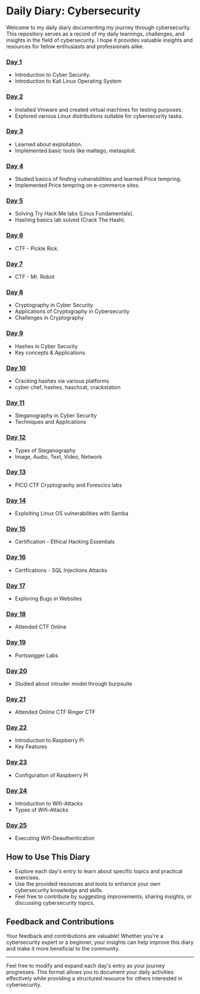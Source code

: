 # Daily Diary: Cybersecurity 

Welcome to my daily diary documenting my journey through cybersecurity. This repository serves as a record of my daily learnings, challenges, and insights in the field of cybersecurity. I hope it provides valuable insights and resources for fellow enthusiasts and professionals alike.


### <a href="https://github.com/Anhad04/Daily_Diary/blob/main/Day_1.md">Day 1</a>
- Introduction to Cyber Security.
- Introduction to Kali Linux Operating System

### <a href="">Day 2</a>
- Installed Vmware and created virtual machines for testing purposes.
- Explored various Linux distributions suitable for cybersecurity tasks.

### <a href="">Day 3</a>
- Learned about exploitation.
- Implemented basic tools like maltego, metasploit.

### <a href="">Day 4</a>
- Studied basics of finding vulnerabilities and learned Price tempring.
- Implemented Price tempring on e-commerce sites.

###  <a href="">Day 5</a>
- Solving Try Hack Me labs (Linux Fundamentals).
- Hashing basics lab solved (Crack The Hash).

###  <a href="">Day 6</a>
- CTF - Pickle Rick.

###  <a href="">Day 7</a>
- CTF - Mr. Robot

###  <a href="">Day 8</a>
- Cryptography in Cyber Security
- Applications of Cryptography in Cybersecurity
- Challenges in Cryptography

###  <a href="">Day 9</a>
- Hashes in Cyber Security
- Key concepts & Applications

###  <a href="">Day 10</a>
- Cracking hashes via various platforms
- cyber chef, hashes, haschcat, crackstation 

### <a href="">Day 11</a>
- Steganography in Cyber Security
- Techniques and Applications

###  <a href="">Day 12</a>
- Types of Steganography
- Image, Audio, Text, Video, Network

###  <a href="">Day 13</a>
- PICO CTF Cryptograohy and Forescics labs

###  <a href="">Day 14</a>
-  Exploiting Linux OS vulnerabilities with Samba

###  <a href="">Day 15</a>
- Certification - Ethical Hacking Essentials

### <a href="">Day 16</a>
- Certfications - SQL Injections Attacks

### <a href="">Day 17</a>
- Exploring Bugs in Websites
 
###  <a href="">Day 18</a>
- Attended CTF Online 

###  <a href="">Day 19</a>
- Portswigger Labs

### <a href="">Day 20</a>
- Studied about intruder model through burpsuite

###  <a href="">Day 21</a>
- Attended Online CTF Ringer CTF 

###  <a href="">Day 22</a>
- Introduction to Raspberry Pi
- Key Features

### <a href="">Day 23</a>
- Configuration of Raspberry Pi
  
### <a href="">Day 24</a>
- Introduction to Wifi-Attacks
- Types of Wifi-Attacks

### <a href="">Day 25</a>
- Executing Wifi-Deauthentication 

## How to Use This Diary
- Explore each day's entry to learn about specific topics and practical exercises.
- Use the provided resources and tools to enhance your own cybersecurity knowledge and skills.
- Feel free to contribute by suggesting improvements, sharing insights, or discussing cybersecurity topics.

## Feedback and Contributions
Your feedback and contributions are valuable! Whether you're a cybersecurity expert or a beginner, your insights can help improve this diary and make it more beneficial to the community.

---

Feel free to modify and expand each day's entry as your journey progresses. This format allows you to document your daily activities effectively while providing a structured resource for others interested in cybersecurity.
